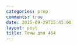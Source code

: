 ```yaml
---
categories: prep
comments: true
date: 2015-09-29T15:45:00
layout: post
title: Темы для 464
---
```


